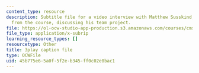 ```yaml
---
content_type: resource
description: Subtitle file for a video interview with Matthew Susskind, a student
  from the course, discussing his team project.
file: https://ol-ocw-studio-app-production.s3.amazonaws.com/courses/cms-611j-creating-video-games-fall-2014/45b775e65a0f5f2eb345ff0c02e0bac1_uX-D5Q_5v4A.vtt
file_type: application/x-subrip
learning_resource_types: []
resourcetype: Other
title: 3play caption file
type: OCWFile
uid: 45b775e6-5a0f-5f2e-b345-ff0c02e0bac1
---
```

